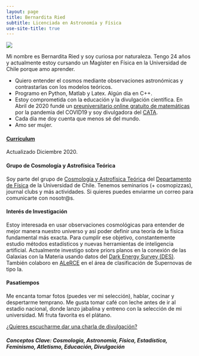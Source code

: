 ```yaml
---
layout: page
title: Bernardita Ried
subtitle: Licenciada en Astronomía y Física
use-site-title: true
---
```

![](/img/Portrait3.jpg)


Mi nombre es Bernardita Ried y soy curiosa por naturaleza. Tengo 24 años y actualmente estoy cursando un Magíster en Física en la Universidad de Chile porque amo aprender.

- Quiero entender el cosmos mediante observaciones astronómicas y contrastarlas con los modelos teóricos.
- Programo en Python, Matlab y Latex. Algún día en C++.
- Estoy comprometida con la educación y la divulgación científica. En Abril de 2020 fundé un [preuniversitario online gratuito de matemáticas](https://www.preuencuarentena.com/) por la pandemia del COVID19 y soy divulgadora del [CATA](http://www.cata.cl/).
- Cada día me doy cuenta que menos sé del mundo.
- Amo ser mujer.

#### [Currículum](https://drive.google.com/file/d/1Fd2nVReyQYUukcxggrxxXl_LXmVWqOju/view?usp=sharing) 
Actualizado Diciembre 2020.

#### Grupo de Cosmología y Astrofísica Teórica
Soy parte del grupo de [Cosmología y Astrofísica Teórica](http://www.dfi.uchile.cl/grupos-investigacion/cosmologia-y-astrofisica-teorica/) del [Departamento de Física](http://www.dfi.uchile.cl/) de la Universidad de Chile. Tenemos seminarios (+ cosmopizzas), journal clubs y más actividades. Si quieres puedes enviarme un correo para comunicarte con nosotr@s.

#### Interés de Investigación
Estoy interesada en usar observaciones cosmológicas para entender de mejor manera nuestro universo y así poder definir una teoría de la física fundamental más exacta. Para cumplir ese objetivo, constantemente estudio métodos estadísticos y nuevas herramientas de inteligencia artificial.
Actualmente investigo sobre priors planos en la conexión de las Galaxias con la Materia usando datos del [Dark Energy Survey (DES)](https://www.darkenergysurvey.org/).
También colaboro en [ALeRCE](http://alerce.science/) en el área de clasificación de Supernovas de tipo Ia.

#### Pasatiempos
Me encanta tomar fotos (puedes ver mi selección), hablar, cocinar y despertarme temprano. Me gusta tomar café con leche antes de ir al estadio nacional, donde lanzo jabalina y entreno con la selección de mi universidad. Mi fruta favorita es el plátano.

[¿Quieres escucharme dar una charla de divulgación?](https://www.youtube.com/watch?v=HqcSFcAWX28&list=PLqY_wjz2QOQ-trrQ7LCk4T_V1CM6lROll&index=5&t=1s)

##### Conceptos Clave: Cosmología, Astronomía, Física, Estadística, Feminismo, Atletismo, Educación, Divulgación
